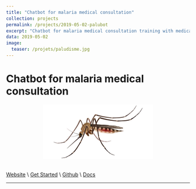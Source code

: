 ```yaml
---
title: "Chatbot for malaria medical consultation"
collection: projects
permalink: /projects/2019-05-02-palubot
excerpt: "Chatbot for malaria medical consultation training with medical content"
data: 2019-05-02
image:
  teaser: /projets/paludisme.jpg
---
```


# Chatbot for malaria medical consultation


<div align="center">
<img src="/images/projets/paludisme.jpg" style="height:150px; width:300px;" />
</div><br />

[Website](https://palubot.herokuapp.com/) \ [Get Started](https://palubot.herokuapp.com/) \ [Github](https://github.com/armelsoubeiga/PaluBot) \ [Docs]() 

------



